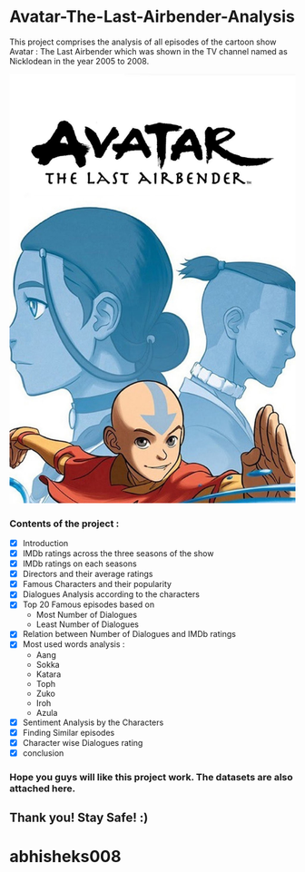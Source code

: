 # Avatar-The-Last-Airbender-Analysis
This project comprises the analysis of all episodes of the cartoon show Avatar : The Last Airbender which was shown in the TV channel named as Nicklodean in the year 2005 to 2008.

<img src = "images (1).jpg">

### Contents of the project :
- [x] Introduction
- [x] IMDb ratings across the three seasons of the show
- [x] IMDb ratings on each seasons
- [x] Directors and their average ratings
- [x] Famous Characters and their popularity
- [x] Dialogues Analysis according to the characters
- [x] Top 20 Famous episodes based on
    - Most Number of Dialogues
    - Least Number of Dialogues
- [x] Relation between Number of Dialogues and IMDb ratings
- [x] Most used words analysis :
    - Aang
    - Sokka
    - Katara
    - Toph
    - Zuko
    - Iroh
    - Azula
- [x] Sentiment Analysis by the Characters
- [x] Finding Similar episodes
- [x] Character wise Dialogues rating
- [x] conclusion

### Hope you guys will like this project work. The datasets are also attached here.

## Thank you! Stay Safe! :)

# abhisheks008
